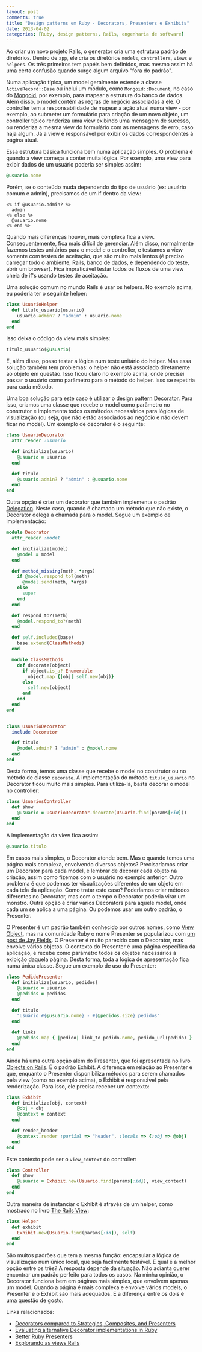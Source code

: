 ```yaml
---
layout: post
comments: true
title: "Design patterns em Ruby - Decorators, Presenters e Exhibits"
date: 2013-04-02
categories: [Ruby, design patterns, Rails, engenharia de software]
---
```

Ao criar um novo projeto Rails, o generator cria uma estrutura padrão de diretórios. Dentro de `app`, ele cria os diretórios `models`, `controllers`, `views` e `helpers`. Os três primeiros tem papéis bem definidos, mas mesmo assim há uma certa confusão quando surge algum arquivo "fora do padrão".

Numa aplicação típica, um model geralmente estende a classe `ActiveRecord::Base` ou inclui um módulo, como `Mongoid::Document`, no caso do [Mongoid](http://mongoid.org), por exemplo, para mapear a estrutura do banco de dados. Além disso, o model contém as regras de negócio associadas a ele. O controller tem a responsabilidade de mapear a ação atual numa view - por exemplo, ao submeter um formulário para criação de um novo objeto, um controller típico renderiza uma view exibindo uma mensagem de sucesso, ou renderiza a mesma view do formulário com as mensagens de erro, caso haja algum. Já a view é responsável por exibir os dados correspondentes à página atual.

Essa estrutura básica funciona bem numa aplicação simples. O problema é quando a view começa a conter muita lógica. Por exemplo, uma view para exibir dados de um usuário poderia ser simples assim:

```ruby
@usuario.nome
```

Porém, se o conteúdo muda dependendo do tipo de usuário (ex: usuário comum e admin), precisamos de um if dentro da view:

```erb
<% if @usuario.admin? %>
  admin
<% else %>
  @usuario.nome
<% end %>
```

Quando mais diferenças houver, mais complexa fica a view. Consequentemente, fica mais difícil de gerenciar. Além disso, normalmente fazemos testes unitários para o model e o controller, e testamos a view somente com testes de aceitação, que são muito mais lentos (é preciso carregar todo o ambiente, Rails, banco de dados, e dependendo do teste, abrir um browser). Fica impraticável testar todos os fluxos de uma view cheia de if's usando testes de aceitação.

Uma solução comum no mundo Rails é usar os helpers. No exemplo acima, eu poderia ter o seguinte helper:

```ruby
class UsuarioHelper
  def titulo_usuario(usuario)
    usuario.admin? ? "admin" : usuario.nome
  end
end
```

Isso deixa o código da view mais simples:

```ruby
titulo_usuario(@usuario)
```

E, além disso, posso testar a lógica num teste unitário do helper. Mas essa solução também tem problemas: o helper não está associado diretamente ao objeto em questão. Isso ficou claro no exemplo acima, onde precisei passar o usuário como parâmetro para o método do helper. Isso se repetiria para cada método.

Uma boa solução para este caso é utilizar o [design pattern](http://en.wikipedia.org/wiki/Software_design_pattern) [Decorator](http://en.wikipedia.org/wiki/Decorator_pattern). Para isso, criamos uma classe que recebe o model como parâmetro no construtor e implementa todos os métodos necessários para lógicas de visualização (ou seja, que não estão associados ao negócio e não devem ficar no model). Um exemplo de decorator é o seguinte:

```ruby
class UsuarioDecorator
  attr_reader :usuario

  def initialize(usuario)
    @usuario = usuario
  end

  def titulo
    @usuario.admin? ? "admin" : @usuario.nome
  end
end
```

Outra opção é criar um decorator que também implementa o padrão [Delegation](http://en.wikipedia.org/wiki/Delegation_pattern). Neste caso, quando é chamado um método que não existe, o Decorator delega a chamada para o model. Segue um exemplo de implementação:

```ruby
module Decorator
  attr_reader :model

  def initialize(model)
    @model = model
  end

  def method_missing(meth, *args)
    if @model.respond_to?(meth)
      @model.send(meth, *args)
    else
      super
    end
  end

  def respond_to?(meth)
    @model.respond_to?(meth)
  end

  def self.included(base)
    base.extend(ClassMethods)
  end

  module ClassMethods
    def decorate(object)
      if object.is_a? Enumerable
        object.map {|obj| self.new(obj)}
      else
        self.new(object)
      end
    end
  end
end


class UsuarioDecorator
  include Decorator

  def titulo
    @model.admin? ? "admin" : @model.nome
  end
end
```

Desta forma, temos uma classe que recebe o model no construtor ou no método de classe `decorate`. A implementação do método `titulo_usuario` no Decorator ficou muito mais simples. Para utilizá-la, basta decorar o model no controller:

```ruby
class UsuariosController
  def show
    @usuario = UsuarioDecorator.decorate(Usuario.find(params[:id]))
  end
end
```

A implementação da view fica assim:

```ruby
@usuario.titulo
```

Em casos mais simples, o Decorator atende bem. Mas e quando temos uma página mais complexa, envolvendo diversos objetos? Precisaríamos criar um Decorator para cada model, e lembrar de decorar cada objeto na criação, assim como fizemos com o usuário no exemplo anterior. Outro problema é que podemos ter visualizações diferentes de um objeto em cada tela da aplicação. Como tratar este caso? Poderíamos criar métodos diferentes no Decorator, mas com o tempo o Decorator poderia virar um monstro. Outra opção é criar vários Decorators para aquele model, onde cada um se aplica a uma página. Ou podemos usar um outro padrão, o Presenter.

O Presenter é um padrão também conhecido por outros nomes, como [View Object](http://blog.codeclimate.com/blog/2012/10/17/7-ways-to-decompose-fat-activerecord-models/), mas na comunidade Ruby o nome Presenter se popularizou com [um post de Jay Fields](http://blog.jayfields.com/2007/03/rails-presenter-pattern.html). O Presenter é muito parecido com o Decorator, mas envolve vários objetos. O contexto do Presenter é uma página específica da aplicação, e recebe como parâmetro todos os objetos necessários à exibição daquela página. Desta forma, toda a lógica de apresentação fica numa única classe. Segue um exemplo de uso do Presenter:

```ruby
class PedidoPresenter
  def initialize(usuario, pedidos)
    @usuario = usuario
    @pedidos = pedidos
  end

  def titulo
    "Usuário #{@usuario.nome} - #{@pedidos.size} pedidos"
  end

  def links
    @pedidos.map { |pedido| link_to pedido.nome, pedido_url(pedido) }
  end
end
```

Ainda há uma outra opção além do Presenter, que foi apresentada no livro [Objects on Rails](http://objectsonrails.com). É o padrão Exhibit. A diferença em relação ao Presenter é que, enquanto o Presenter disponibiliza métodos para serem chamados pela view (como no exemplo acima), o Exhibit é responsável pela renderização. Para isso, ele precisa receber um contexto:

```ruby
class Exhibit
  def initialize(obj, context)
    @obj = obj
    @context = context
  end

  def render_header
    @context.render :partial => "header", :locals => {:obj => @obj}
  end
end
```

Este contexto pode ser o `view_context` do controller:

```ruby
class Controller
  def show
    @usuario = Exhibit.new(Usuario.find(params[:id]), view_context)
  end
end
```

Outra maneira de instanciar o Exhibit é através de um helper, como mostrado no livro [The Rails View](http://pragprog.com/book/warv/the-rails-view):

```ruby
class Helper
  def exhibit
    Exhibit.new(Usuario.find(params[:id]), self)
  end
end
```

São muitos padrões que tem a mesma função: encapsular a lógica de visualização num único local, que seja facilmente testável. E qual é a melhor opção entre os três? A resposta depende da situação. Não adianta querer encontrar um padrão perfeito para todos os casos. Na minha opinião, o Decorator funciona bem em páginas mais simples, que envolvem apenas um model. Quando a página é mais complexa e envolve vários models, o Presenter e o Exhibit são mais adequados. E a diferença entre os dois é uma questão de gosto.

Links relacionados:

- [Decorators compared to Strategies, Composites, and Presenters](http://robots.thoughtbot.com/post/20964851591/decorators-compared-to-strategies-composites-and)
- [Evaluating alternative Decorator implementations in Ruby](http://robots.thoughtbot.com/post/14825364877/evaluating-alternative-decorator-implementations-in)
- [Better Ruby Presenters](http://blog.steveklabnik.com/posts/2011-09-09-better-ruby-presenters)
- [Explorando as views Rails](https://speakerdeck.com/rodrigoospinto/explorando-as-views-rails)
